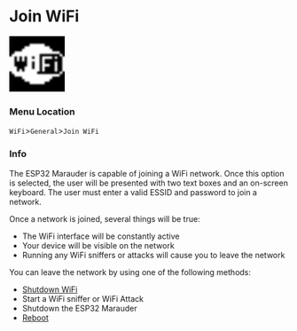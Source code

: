 # Join WiFi
<p align="left">
  <img alt="ESP32 WROOM-32U" src="https://github.com/justcallmekoko/ESP32Marauder/blob/master/pictures/icons/join_wifi_22.bmp?raw=true" width="100">
</p>

### Menu Location
`WiFi`>`General`>`Join WiFi`  

### Info
The ESP32 Marauder is capable of joining a WiFi network. Once this option is selected, the user will be presented with two text boxes and an on-screen keyboard. The user must enter a valid ESSID and password to join a network.  

Once a network is joined, several things will be true:  
- The WiFi interface will be constantly active
- Your device will be visible on the network
- Running any WiFi sniffers or attacks will cause you to leave the network

You can leave the network by using one of the following methods:  
- [Shutdown WiFi](shutdown-wifi)
- Start a WiFi sniffer or WiFi Attack
- Shutdown the ESP32 Marauder
- [Reboot](reboot)